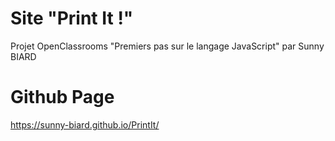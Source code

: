 # Site "Print It !"
Projet OpenClassrooms "Premiers pas sur le langage JavaScript" par Sunny BIARD
# Github Page
https://sunny-biard.github.io/PrintIt/
